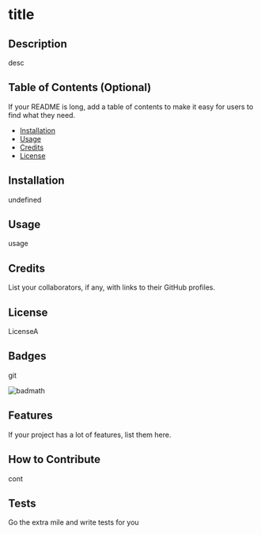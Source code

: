 # title

## Description

desc

## Table of Contents (Optional)

If your README is long, add a table of contents to make it easy for users to find what they need.

- [Installation](#installation)
- [Usage](#usage)
- [Credits](#credits)
- [License](#license)

## Installation

undefined

## Usage

usage

## Credits

List your collaborators, if any, with links to their GitHub profiles.


## License

LicenseA 

## Badges

git

![badmath](https://img.shields.io/github/languages/top/lernantino/badmath)

## Features

If your project has a lot of features, list them here.

## How to Contribute

cont

## Tests

Go the extra mile and write tests for you